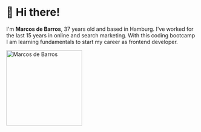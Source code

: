 # 👋 Hi there! 

I'm <b>Marcos de Barros</b>, 37 years old and based in Hamburg. I've worked for the last 15 years in online and search marketing. With this coding bootcamp I am learning fundamentals to start my career as frontend developer.

<img src="https://media-exp1.licdn.com/dms/image/C4D03AQGR3uYaN4eWbA/profile-displayphoto-shrink_200_200/0/1663753401577?e=1670457600&v=beta&t=QBsE7XKHzoUDIZh8ZyPgjp7UDHe86YnvQm9Vhy8IIBo" width="200" height="200" alt="Marcos de Barros"/>
